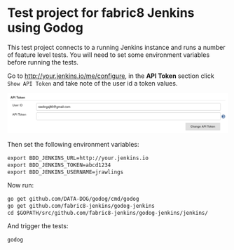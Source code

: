 # Test project for fabric8 Jenkins using Godog

This test project connects to a running Jenkins instance and runs a number of feature level tests.  You will need to set some environment variables before running the tests.

Go to http://your.jenkins.io/me/configure, in the __API Token__ section click `Show API Token` and take note of the user id a token values.

![api token](images/api-token.png)

Then set the following environment variables:
```
export BDD_JENKINS_URL=http://your.jenkins.io
export BDD_JENKINS_TOKEN=abcd1234
export BDD_JENKINS_USERNAME=jrawlings
```
Now run:
```
go get github.com/DATA-DOG/godog/cmd/godog
go get github.com/fabric8-jenkins/godog-jenkins
cd $GOPATH/src/github.com/fabric8-jenkins/godog-jenkins/jenkins/
```
And trigger the tests:
```
godog
```